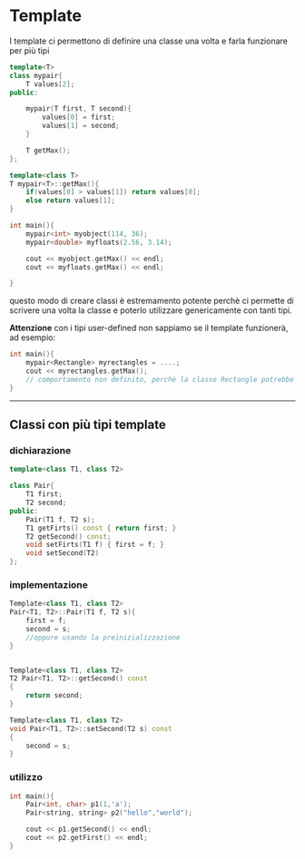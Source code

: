 # Template

I template ci permettono di definire una classe una volta e farla funzionare per più tipi

```cpp
template<T>
class mypair{
	T values[2];
public:

	mypair(T first, T second){
		values[0] = first;
		values[1] = second;
	}

	T getMax();
};
```

```cpp
template<class T>
T mypair<T>::getMax(){
	if(values[0] > values[1]) return values[0];
	else return values[1];
}
```

```cpp
int main(){
	mypair<int> myobject(114, 36);
	mypair<double> myfloats(2.56, 3.14);

	cout << myobject.getMax() << endl;
	cout << myfloats.getMax() << endl;

}
```

questo modo di creare classi è estremamento potente perchè ci permette di scrivere una volta la classe e poterlo utilizzare genericamente con tanti tipi.  

**Attenzione** con i tipi user-defined non sappiamo se il template funzionerà,  
ad esempio:

```cpp
int main(){
	mypair<Rectangle> myrectangles = ....;
	cout << myrectangles.getMax();
	// comportamento non definito, perchè la classe Rectangle potrebbe non aver implementato l'operatore '>' ad esempio
}
```

___

## Classi con più tipi template

### dichiarazione

```cpp
template<class T1, class T2>

class Pair{
	T1 first;
	T2 second;
public: 
	Pair(T1 f, T2 s);
	T1 getFirts() const { return first; }
	T2 getSecond() const;
	void setFirts(T1 f) { first = f; }
	void setSecond(T2)
};
```

### implementazione

```cpp
Template<class T1, class T2>
Pair<T1, T2>::Pair(T1 f, T2 s){
	first = f;
	second = s;
	//oppure usando la preinizializzazione
}


Template<class T1, class T2>
T2 Pair<T1, T2>::getSecond() const 
{ 
	return second;
}

Template<class T1, class T2>
void Pair<T1, T2>::setSecond(T2 s) const 
{ 
	second = s;
}
```

### utilizzo

```cpp
int main(){
	Pair<int, char> p1(1,'a'); 
	Pair<string, string> p2("hello","world"); 

	cout << p1.getSecond() << endl;
	cout << p2.getFirst() << endl;
}
```
